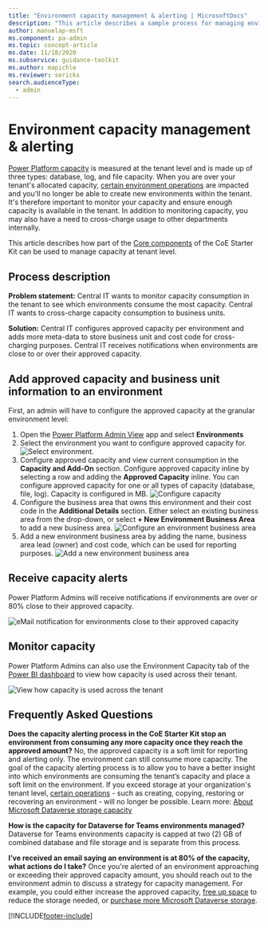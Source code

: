 ```yaml
---
title: "Environment capacity management & alerting | MicrosoftDocs"
description: "This article describes a sample process for managing environment capacity and receiving alerts for overages."
author: manuelap-msft
ms.component: pa-admin
ms.topic: concept-article
ms.date: 11/18/2020
ms.subservice: guidance-toolkit
ms.author: mapichle
ms.reviewer: sericks
search.audienceType: 
  - admin
---
```

# Environment capacity management & alerting

[Power Platform capacity](/power-platform/admin/capacity-storage) is measured at the tenant level and is made up of three types: database, log, and file capacity. When you are over your tenant's allocated capacity, [certain environment operations](/power-platform/admin/capacity-storage#changes-for-exceeding-storage-capacity-entitlements) are impacted and you'll no longer be able to create new environments within the tenant. It's therefore important to monitor your capacity and ensure enough capacity is available in the tenant. In addition to monitoring capacity, you may also have a need to cross-charge usage to other departments internally.

This article describes how part of the [Core components](core-components.md) of the CoE Starter Kit can be used to manage capacity at tenant level.

## Process description

**Problem statement:** Central IT wants to monitor capacity consumption in the tenant to see which environments consume the most capacity. Central IT wants to cross-charge capacity consumption to business units.

**Solution:** Central IT configures approved capacity per environment and adds more meta-data to store business unit and cost code for cross-charging purposes. Central IT receives notifications when environments are close to or over their approved capacity.

## Add approved capacity and business unit information to an environment

First, an admin will have to configure the approved capacity at the granular environment level:

1. Open the [Power Platform Admin View](core-components.md#power-platform-admin-view) app and select **Environments**
1. Select the environment you want to configure approved capacity for.
    ![Select environment.](media\capacity-1.png "Select environment.")
1. Configure approved capacity and view current consumption in the **Capacity and Add-On** section. Configure approved capacity inline by selecting a row and adding the **Approved Capacity** inline. You can configure approved capacity for one or all types of capacity (database, file, log). Capacity is configured in MB.
    ![Configure capacity](media\capacity-2.png "Configure capacity.")
1. Configure the business area that owns this environment and their cost code in the **Additional Details** section. Either select an existing business area from the drop-down, or select **+ New Environment Business Area** to add a new business area.
    ![Configure an environment business area](media\capacity-3.png "Configure an environment business area.")
1. Add a new environment business area by adding the name, business area lead (owner) and cost code, which can be used for reporting purposes.
    ![Add a new environment business area](media\capacity-4.png "Add a new environment business area.")

## Receive capacity alerts

Power Platform Admins will receive notifications if environments are over or 80% close to their approved capacity.

![eMail notification for environments close to their approved capacity](media\capacity-5.png "eMail notification for environments close to their approved capacity.")

## Monitor capacity

Power Platform Admins can also use the Environment Capacity tab of the [Power BI dashboard](power-bi.md) to view how capacity is used across their tenant.

![View how capacity is used across the tenant ](media\capacity-6.png "View how capacity is used across the tenant")

## Frequently Asked Questions

**Does the capacity alerting process in the CoE Starter Kit stop an environment from consuming any more capacity once they reach the approved amount?**
No, the approved capacity is a soft limit for reporting and alerting only. The environment can still consume more capacity. The goal of the capacity alerting process is to allow you to have a better insight into which environments are consuming the tenant’s capacity and place a soft limit on the environment. If you exceed storage at your organization's tenant level, [certain operations](/power-platform/admin/capacity-storage#changes-for-exceeding-storage-capacity-entitlements) - such as creating, copying, restoring or recovering an environment - will no longer be possible. Learn more: [About Microsoft Dataverse storage capacity](/power-platform/admin/capacity-storage#changes-for-exceeding-storage-capacity-entitlements)

**How is the capacity for Dataverse for Teams environments managed?**
Dataverse for Teams environments capacity is capped at two (2) GB of combined database and file storage and is separate from this process.

**I’ve received an email saying an environment is at 80% of the capacity, what actions do I take?**
Once you're alerted of an environment approaching or exceeding their approved capacity amount, you should reach out to the environment admin to discuss a strategy for capacity management. For example, you could either increase the approved capacity, [free up space](/power-platform/admin/free-storage-space) to reduce the storage needed, or [purchase more Microsoft Dataverse storage](/power-platform/admin/add-storage).

[!INCLUDE[footer-include](../../includes/footer-banner.md)]
